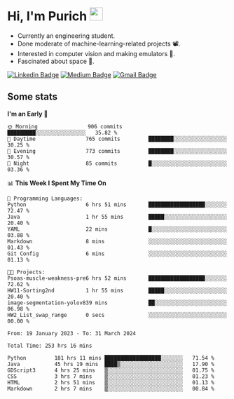 <h1 align="left">Hi, I'm Purich
<img src="https://media.giphy.com/media/hvRJCLFzcasrR4ia7z/giphy.gif" width="30px"/></h1>

* Currently an engineering student.
* Done moderate of machine-learning-related projects :film_projector:.
* Interested in computer vision and making emulators :space_invader:.
* Fascinated about space :milky_way:.

[![Linkedin Badge](https://img.shields.io/badge/-Purich-blue?style=flat-square&logo=Linkedin&logoColor=white&link=https://www.linkedin.com/in/purich-siritip-16b3b3255/)](https://www.linkedin.com/in/purich-siritip-16b3b3255) [![Medium Badge](https://img.shields.io/badge/-@purich-gray?style=flat-square&labelColor=000000&logo=Medium&link=https://medium.com/@phuritsiritip)](https://medium.com/@phuritsiritip)
[![Gmail Badge](https://img.shields.io/badge/-mark.phurit@gmail.com-c14438?style=flat-square&logo=Gmail&logoColor=white&link=mailto:mark.phurit@gmail.com)](mailto:mark.phurit@gmail.com)

## Some stats

  
  <!--START_SECTION:waka-->
**I'm an Early 🐤** 

```text
🌞 Morning                906 commits         █████████░░░░░░░░░░░░░░░░   35.82 % 
🌆 Daytime                765 commits         ████████░░░░░░░░░░░░░░░░░   30.25 % 
🌃 Evening                773 commits         ████████░░░░░░░░░░░░░░░░░   30.57 % 
🌙 Night                  85 commits          █░░░░░░░░░░░░░░░░░░░░░░░░   03.36 % 
```


📊 **This Week I Spent My Time On** 

```text
💬 Programming Languages: 
Python                   6 hrs 51 mins       ██████████████████░░░░░░░   72.47 % 
Java                     1 hr 55 mins        █████░░░░░░░░░░░░░░░░░░░░   20.40 % 
YAML                     22 mins             █░░░░░░░░░░░░░░░░░░░░░░░░   03.88 % 
Markdown                 8 mins              ░░░░░░░░░░░░░░░░░░░░░░░░░   01.43 % 
Git Config               6 mins              ░░░░░░░░░░░░░░░░░░░░░░░░░   01.13 % 

🐱‍💻 Projects: 
Psoas-muscle-weakness-pre6 hrs 52 mins       ██████████████████░░░░░░░   72.62 % 
HW11-Sorting2nd          1 hr 55 mins        █████░░░░░░░░░░░░░░░░░░░░   20.40 % 
image-segmentation-yolov839 mins             ██░░░░░░░░░░░░░░░░░░░░░░░   06.98 % 
HW2_List_swap_range      0 secs              ░░░░░░░░░░░░░░░░░░░░░░░░░   00.00 % 
```


<!--END_SECTION:waka-->

  <!--START_SECTION:waka-simple-->

```text
From: 19 January 2023 - To: 31 March 2024

Total Time: 253 hrs 16 mins

Python         181 hrs 11 mins ██████████████████░░░░░░░   71.54 %
Java           45 hrs 19 mins  ████▒░░░░░░░░░░░░░░░░░░░░   17.90 %
GDScript3      4 hrs 25 mins   ▒░░░░░░░░░░░░░░░░░░░░░░░░   01.75 %
CSS            3 hrs 7 mins    ▒░░░░░░░░░░░░░░░░░░░░░░░░   01.23 %
HTML           2 hrs 51 mins   ▒░░░░░░░░░░░░░░░░░░░░░░░░   01.13 %
Markdown       2 hrs 7 mins    ▒░░░░░░░░░░░░░░░░░░░░░░░░   00.84 %
```

<!--END_SECTION:waka-simple-->

  <!--![Anurag's GitHub stats](https://github-readme-stats.vercel.app/api?username=vikimark&show_icons=true&theme=gruvbox_light)-->
  
<!--
**vikimark/vikimark** is a ✨ _special_ ✨ repository because its `README.md` (this file) appears on your GitHub profile.

Here are some ideas to get you started:

- 🔭 I’m currently working on ...
- 🌱 I’m currently learning ...
- 👯 I’m looking to collaborate on ...
- 🤔 I’m looking for help with ...
- 💬 Ask me about ...
- 📫 How to reach me: ...
- 😄 Pronouns: ...
- ⚡ Fun fact: ...
-->
